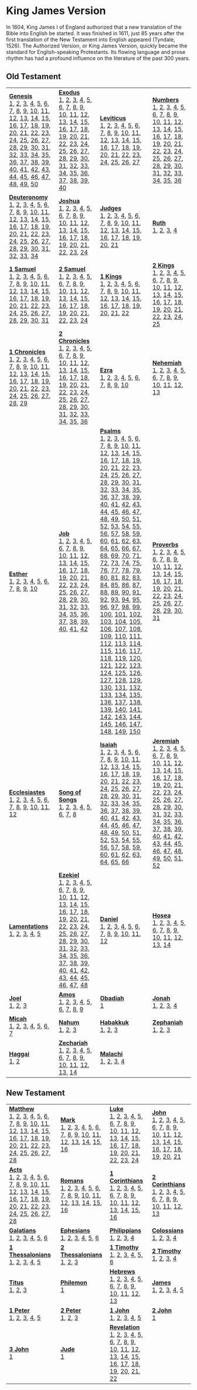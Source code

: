 # King James Version

In 1604, King James I of England authorized that a new translation of the Bible into English be started. It was finished in 1611, just 85 years after the first translation of the New Testament into English appeared (Tyndale, 1526). The Authorized Version, or King James Version, quickly became the standard for English-speaking Protestants. Its flowing language and prose rhythm has had a profound influence on the literature of the past 300 years.



## Old Testament

<table>
<tr>
<td>
<b><a href='Gen.md'>Genesis</a></b><br/>
<a href='Gen.md#genesis-1'>1</a>, <a href='Gen.md#genesis-2'>2</a>, <a href='Gen.md#genesis-3'>3</a>, <a href='Gen.md#genesis-4'>4</a>, <a href='Gen.md#genesis-5'>5</a>, <a href='Gen.md#genesis-6'>6</a>, <a href='Gen.md#genesis-7'>7</a>, <a href='Gen.md#genesis-8'>8</a>, <a href='Gen.md#genesis-9'>9</a>, <a href='Gen.md#genesis-10'>10</a>, <a href='Gen.md#genesis-11'>11</a>, <a href='Gen.md#genesis-12'>12</a>, <a href='Gen.md#genesis-13'>13</a>, <a href='Gen.md#genesis-14'>14</a>, <a href='Gen.md#genesis-15'>15</a>, <a href='Gen.md#genesis-16'>16</a>, <a href='Gen.md#genesis-17'>17</a>, <a href='Gen.md#genesis-18'>18</a>, <a href='Gen.md#genesis-19'>19</a>, <a href='Gen.md#genesis-20'>20</a>, <a href='Gen.md#genesis-21'>21</a>, <a href='Gen.md#genesis-22'>22</a>, <a href='Gen.md#genesis-23'>23</a>, <a href='Gen.md#genesis-24'>24</a>, <a href='Gen.md#genesis-25'>25</a>, <a href='Gen.md#genesis-26'>26</a>, <a href='Gen.md#genesis-27'>27</a>, <a href='Gen.md#genesis-28'>28</a>, <a href='Gen.md#genesis-29'>29</a>, <a href='Gen.md#genesis-30'>30</a>, <a href='Gen.md#genesis-31'>31</a>, <a href='Gen.md#genesis-32'>32</a>, <a href='Gen.md#genesis-33'>33</a>, <a href='Gen.md#genesis-34'>34</a>, <a href='Gen.md#genesis-35'>35</a>, <a href='Gen.md#genesis-36'>36</a>, <a href='Gen.md#genesis-37'>37</a>, <a href='Gen.md#genesis-38'>38</a>, <a href='Gen.md#genesis-39'>39</a>, <a href='Gen.md#genesis-40'>40</a>, <a href='Gen.md#genesis-41'>41</a>, <a href='Gen.md#genesis-42'>42</a>, <a href='Gen.md#genesis-43'>43</a>, <a href='Gen.md#genesis-44'>44</a>, <a href='Gen.md#genesis-45'>45</a>, <a href='Gen.md#genesis-46'>46</a>, <a href='Gen.md#genesis-47'>47</a>, <a href='Gen.md#genesis-48'>48</a>, <a href='Gen.md#genesis-49'>49</a>, <a href='Gen.md#genesis-50'>50</a>
</td>
<td>
<b><a href='Exod.md'>Exodus</a></b><br/>
<a href='Exod.md#exodus-1'>1</a>, <a href='Exod.md#exodus-2'>2</a>, <a href='Exod.md#exodus-3'>3</a>, <a href='Exod.md#exodus-4'>4</a>, <a href='Exod.md#exodus-5'>5</a>, <a href='Exod.md#exodus-6'>6</a>, <a href='Exod.md#exodus-7'>7</a>, <a href='Exod.md#exodus-8'>8</a>, <a href='Exod.md#exodus-9'>9</a>, <a href='Exod.md#exodus-10'>10</a>, <a href='Exod.md#exodus-11'>11</a>, <a href='Exod.md#exodus-12'>12</a>, <a href='Exod.md#exodus-13'>13</a>, <a href='Exod.md#exodus-14'>14</a>, <a href='Exod.md#exodus-15'>15</a>, <a href='Exod.md#exodus-16'>16</a>, <a href='Exod.md#exodus-17'>17</a>, <a href='Exod.md#exodus-18'>18</a>, <a href='Exod.md#exodus-19'>19</a>, <a href='Exod.md#exodus-20'>20</a>, <a href='Exod.md#exodus-21'>21</a>, <a href='Exod.md#exodus-22'>22</a>, <a href='Exod.md#exodus-23'>23</a>, <a href='Exod.md#exodus-24'>24</a>, <a href='Exod.md#exodus-25'>25</a>, <a href='Exod.md#exodus-26'>26</a>, <a href='Exod.md#exodus-27'>27</a>, <a href='Exod.md#exodus-28'>28</a>, <a href='Exod.md#exodus-29'>29</a>, <a href='Exod.md#exodus-30'>30</a>, <a href='Exod.md#exodus-31'>31</a>, <a href='Exod.md#exodus-32'>32</a>, <a href='Exod.md#exodus-33'>33</a>, <a href='Exod.md#exodus-34'>34</a>, <a href='Exod.md#exodus-35'>35</a>, <a href='Exod.md#exodus-36'>36</a>, <a href='Exod.md#exodus-37'>37</a>, <a href='Exod.md#exodus-38'>38</a>, <a href='Exod.md#exodus-39'>39</a>, <a href='Exod.md#exodus-40'>40</a>
</td>
<td>
<b><a href='Lev.md'>Leviticus</a></b><br/>
<a href='Lev.md#leviticus-1'>1</a>, <a href='Lev.md#leviticus-2'>2</a>, <a href='Lev.md#leviticus-3'>3</a>, <a href='Lev.md#leviticus-4'>4</a>, <a href='Lev.md#leviticus-5'>5</a>, <a href='Lev.md#leviticus-6'>6</a>, <a href='Lev.md#leviticus-7'>7</a>, <a href='Lev.md#leviticus-8'>8</a>, <a href='Lev.md#leviticus-9'>9</a>, <a href='Lev.md#leviticus-10'>10</a>, <a href='Lev.md#leviticus-11'>11</a>, <a href='Lev.md#leviticus-12'>12</a>, <a href='Lev.md#leviticus-13'>13</a>, <a href='Lev.md#leviticus-14'>14</a>, <a href='Lev.md#leviticus-15'>15</a>, <a href='Lev.md#leviticus-16'>16</a>, <a href='Lev.md#leviticus-17'>17</a>, <a href='Lev.md#leviticus-18'>18</a>, <a href='Lev.md#leviticus-19'>19</a>, <a href='Lev.md#leviticus-20'>20</a>, <a href='Lev.md#leviticus-21'>21</a>, <a href='Lev.md#leviticus-22'>22</a>, <a href='Lev.md#leviticus-23'>23</a>, <a href='Lev.md#leviticus-24'>24</a>, <a href='Lev.md#leviticus-25'>25</a>, <a href='Lev.md#leviticus-26'>26</a>, <a href='Lev.md#leviticus-27'>27</a>
</td>
<td>
<b><a href='Num.md'>Numbers</a></b><br/>
<a href='Num.md#numbers-1'>1</a>, <a href='Num.md#numbers-2'>2</a>, <a href='Num.md#numbers-3'>3</a>, <a href='Num.md#numbers-4'>4</a>, <a href='Num.md#numbers-5'>5</a>, <a href='Num.md#numbers-6'>6</a>, <a href='Num.md#numbers-7'>7</a>, <a href='Num.md#numbers-8'>8</a>, <a href='Num.md#numbers-9'>9</a>, <a href='Num.md#numbers-10'>10</a>, <a href='Num.md#numbers-11'>11</a>, <a href='Num.md#numbers-12'>12</a>, <a href='Num.md#numbers-13'>13</a>, <a href='Num.md#numbers-14'>14</a>, <a href='Num.md#numbers-15'>15</a>, <a href='Num.md#numbers-16'>16</a>, <a href='Num.md#numbers-17'>17</a>, <a href='Num.md#numbers-18'>18</a>, <a href='Num.md#numbers-19'>19</a>, <a href='Num.md#numbers-20'>20</a>, <a href='Num.md#numbers-21'>21</a>, <a href='Num.md#numbers-22'>22</a>, <a href='Num.md#numbers-23'>23</a>, <a href='Num.md#numbers-24'>24</a>, <a href='Num.md#numbers-25'>25</a>, <a href='Num.md#numbers-26'>26</a>, <a href='Num.md#numbers-27'>27</a>, <a href='Num.md#numbers-28'>28</a>, <a href='Num.md#numbers-29'>29</a>, <a href='Num.md#numbers-30'>30</a>, <a href='Num.md#numbers-31'>31</a>, <a href='Num.md#numbers-32'>32</a>, <a href='Num.md#numbers-33'>33</a>, <a href='Num.md#numbers-34'>34</a>, <a href='Num.md#numbers-35'>35</a>, <a href='Num.md#numbers-36'>36</a>
</td></tr>
<tr>
<td>
<b><a href='Deut.md'>Deuteronomy</a></b><br/>
<a href='Deut.md#deuteronomy-1'>1</a>, <a href='Deut.md#deuteronomy-2'>2</a>, <a href='Deut.md#deuteronomy-3'>3</a>, <a href='Deut.md#deuteronomy-4'>4</a>, <a href='Deut.md#deuteronomy-5'>5</a>, <a href='Deut.md#deuteronomy-6'>6</a>, <a href='Deut.md#deuteronomy-7'>7</a>, <a href='Deut.md#deuteronomy-8'>8</a>, <a href='Deut.md#deuteronomy-9'>9</a>, <a href='Deut.md#deuteronomy-10'>10</a>, <a href='Deut.md#deuteronomy-11'>11</a>, <a href='Deut.md#deuteronomy-12'>12</a>, <a href='Deut.md#deuteronomy-13'>13</a>, <a href='Deut.md#deuteronomy-14'>14</a>, <a href='Deut.md#deuteronomy-15'>15</a>, <a href='Deut.md#deuteronomy-16'>16</a>, <a href='Deut.md#deuteronomy-17'>17</a>, <a href='Deut.md#deuteronomy-18'>18</a>, <a href='Deut.md#deuteronomy-19'>19</a>, <a href='Deut.md#deuteronomy-20'>20</a>, <a href='Deut.md#deuteronomy-21'>21</a>, <a href='Deut.md#deuteronomy-22'>22</a>, <a href='Deut.md#deuteronomy-23'>23</a>, <a href='Deut.md#deuteronomy-24'>24</a>, <a href='Deut.md#deuteronomy-25'>25</a>, <a href='Deut.md#deuteronomy-26'>26</a>, <a href='Deut.md#deuteronomy-27'>27</a>, <a href='Deut.md#deuteronomy-28'>28</a>, <a href='Deut.md#deuteronomy-29'>29</a>, <a href='Deut.md#deuteronomy-30'>30</a>, <a href='Deut.md#deuteronomy-31'>31</a>, <a href='Deut.md#deuteronomy-32'>32</a>, <a href='Deut.md#deuteronomy-33'>33</a>, <a href='Deut.md#deuteronomy-34'>34</a>
</td>
<td>
<b><a href='Josh.md'>Joshua</a></b><br/>
<a href='Josh.md#joshua-1'>1</a>, <a href='Josh.md#joshua-2'>2</a>, <a href='Josh.md#joshua-3'>3</a>, <a href='Josh.md#joshua-4'>4</a>, <a href='Josh.md#joshua-5'>5</a>, <a href='Josh.md#joshua-6'>6</a>, <a href='Josh.md#joshua-7'>7</a>, <a href='Josh.md#joshua-8'>8</a>, <a href='Josh.md#joshua-9'>9</a>, <a href='Josh.md#joshua-10'>10</a>, <a href='Josh.md#joshua-11'>11</a>, <a href='Josh.md#joshua-12'>12</a>, <a href='Josh.md#joshua-13'>13</a>, <a href='Josh.md#joshua-14'>14</a>, <a href='Josh.md#joshua-15'>15</a>, <a href='Josh.md#joshua-16'>16</a>, <a href='Josh.md#joshua-17'>17</a>, <a href='Josh.md#joshua-18'>18</a>, <a href='Josh.md#joshua-19'>19</a>, <a href='Josh.md#joshua-20'>20</a>, <a href='Josh.md#joshua-21'>21</a>, <a href='Josh.md#joshua-22'>22</a>, <a href='Josh.md#joshua-23'>23</a>, <a href='Josh.md#joshua-24'>24</a>
</td>
<td>
<b><a href='Judg.md'>Judges</a></b><br/>
<a href='Judg.md#judges-1'>1</a>, <a href='Judg.md#judges-2'>2</a>, <a href='Judg.md#judges-3'>3</a>, <a href='Judg.md#judges-4'>4</a>, <a href='Judg.md#judges-5'>5</a>, <a href='Judg.md#judges-6'>6</a>, <a href='Judg.md#judges-7'>7</a>, <a href='Judg.md#judges-8'>8</a>, <a href='Judg.md#judges-9'>9</a>, <a href='Judg.md#judges-10'>10</a>, <a href='Judg.md#judges-11'>11</a>, <a href='Judg.md#judges-12'>12</a>, <a href='Judg.md#judges-13'>13</a>, <a href='Judg.md#judges-14'>14</a>, <a href='Judg.md#judges-15'>15</a>, <a href='Judg.md#judges-16'>16</a>, <a href='Judg.md#judges-17'>17</a>, <a href='Judg.md#judges-18'>18</a>, <a href='Judg.md#judges-19'>19</a>, <a href='Judg.md#judges-20'>20</a>, <a href='Judg.md#judges-21'>21</a>
</td>
<td>
<b><a href='Ruth.md'>Ruth</a></b><br/>
<a href='Ruth.md#ruth-1'>1</a>, <a href='Ruth.md#ruth-2'>2</a>, <a href='Ruth.md#ruth-3'>3</a>, <a href='Ruth.md#ruth-4'>4</a>
</td></tr>
<tr>
<td>
<b><a href='1Sam.md'>1 Samuel</a></b><br/>
<a href='1Sam.md#1-samuel-1'>1</a>, <a href='1Sam.md#1-samuel-2'>2</a>, <a href='1Sam.md#1-samuel-3'>3</a>, <a href='1Sam.md#1-samuel-4'>4</a>, <a href='1Sam.md#1-samuel-5'>5</a>, <a href='1Sam.md#1-samuel-6'>6</a>, <a href='1Sam.md#1-samuel-7'>7</a>, <a href='1Sam.md#1-samuel-8'>8</a>, <a href='1Sam.md#1-samuel-9'>9</a>, <a href='1Sam.md#1-samuel-10'>10</a>, <a href='1Sam.md#1-samuel-11'>11</a>, <a href='1Sam.md#1-samuel-12'>12</a>, <a href='1Sam.md#1-samuel-13'>13</a>, <a href='1Sam.md#1-samuel-14'>14</a>, <a href='1Sam.md#1-samuel-15'>15</a>, <a href='1Sam.md#1-samuel-16'>16</a>, <a href='1Sam.md#1-samuel-17'>17</a>, <a href='1Sam.md#1-samuel-18'>18</a>, <a href='1Sam.md#1-samuel-19'>19</a>, <a href='1Sam.md#1-samuel-20'>20</a>, <a href='1Sam.md#1-samuel-21'>21</a>, <a href='1Sam.md#1-samuel-22'>22</a>, <a href='1Sam.md#1-samuel-23'>23</a>, <a href='1Sam.md#1-samuel-24'>24</a>, <a href='1Sam.md#1-samuel-25'>25</a>, <a href='1Sam.md#1-samuel-26'>26</a>, <a href='1Sam.md#1-samuel-27'>27</a>, <a href='1Sam.md#1-samuel-28'>28</a>, <a href='1Sam.md#1-samuel-29'>29</a>, <a href='1Sam.md#1-samuel-30'>30</a>, <a href='1Sam.md#1-samuel-31'>31</a>
</td>
<td>
<b><a href='2Sam.md'>2 Samuel</a></b><br/>
<a href='2Sam.md#2-samuel-1'>1</a>, <a href='2Sam.md#2-samuel-2'>2</a>, <a href='2Sam.md#2-samuel-3'>3</a>, <a href='2Sam.md#2-samuel-4'>4</a>, <a href='2Sam.md#2-samuel-5'>5</a>, <a href='2Sam.md#2-samuel-6'>6</a>, <a href='2Sam.md#2-samuel-7'>7</a>, <a href='2Sam.md#2-samuel-8'>8</a>, <a href='2Sam.md#2-samuel-9'>9</a>, <a href='2Sam.md#2-samuel-10'>10</a>, <a href='2Sam.md#2-samuel-11'>11</a>, <a href='2Sam.md#2-samuel-12'>12</a>, <a href='2Sam.md#2-samuel-13'>13</a>, <a href='2Sam.md#2-samuel-14'>14</a>, <a href='2Sam.md#2-samuel-15'>15</a>, <a href='2Sam.md#2-samuel-16'>16</a>, <a href='2Sam.md#2-samuel-17'>17</a>, <a href='2Sam.md#2-samuel-18'>18</a>, <a href='2Sam.md#2-samuel-19'>19</a>, <a href='2Sam.md#2-samuel-20'>20</a>, <a href='2Sam.md#2-samuel-21'>21</a>, <a href='2Sam.md#2-samuel-22'>22</a>, <a href='2Sam.md#2-samuel-23'>23</a>, <a href='2Sam.md#2-samuel-24'>24</a>
</td>
<td>
<b><a href='1Kgs.md'>1 Kings</a></b><br/>
<a href='1Kgs.md#1-kings-1'>1</a>, <a href='1Kgs.md#1-kings-2'>2</a>, <a href='1Kgs.md#1-kings-3'>3</a>, <a href='1Kgs.md#1-kings-4'>4</a>, <a href='1Kgs.md#1-kings-5'>5</a>, <a href='1Kgs.md#1-kings-6'>6</a>, <a href='1Kgs.md#1-kings-7'>7</a>, <a href='1Kgs.md#1-kings-8'>8</a>, <a href='1Kgs.md#1-kings-9'>9</a>, <a href='1Kgs.md#1-kings-10'>10</a>, <a href='1Kgs.md#1-kings-11'>11</a>, <a href='1Kgs.md#1-kings-12'>12</a>, <a href='1Kgs.md#1-kings-13'>13</a>, <a href='1Kgs.md#1-kings-14'>14</a>, <a href='1Kgs.md#1-kings-15'>15</a>, <a href='1Kgs.md#1-kings-16'>16</a>, <a href='1Kgs.md#1-kings-17'>17</a>, <a href='1Kgs.md#1-kings-18'>18</a>, <a href='1Kgs.md#1-kings-19'>19</a>, <a href='1Kgs.md#1-kings-20'>20</a>, <a href='1Kgs.md#1-kings-21'>21</a>, <a href='1Kgs.md#1-kings-22'>22</a>
</td>
<td>
<b><a href='2Kgs.md'>2 Kings</a></b><br/>
<a href='2Kgs.md#2-kings-1'>1</a>, <a href='2Kgs.md#2-kings-2'>2</a>, <a href='2Kgs.md#2-kings-3'>3</a>, <a href='2Kgs.md#2-kings-4'>4</a>, <a href='2Kgs.md#2-kings-5'>5</a>, <a href='2Kgs.md#2-kings-6'>6</a>, <a href='2Kgs.md#2-kings-7'>7</a>, <a href='2Kgs.md#2-kings-8'>8</a>, <a href='2Kgs.md#2-kings-9'>9</a>, <a href='2Kgs.md#2-kings-10'>10</a>, <a href='2Kgs.md#2-kings-11'>11</a>, <a href='2Kgs.md#2-kings-12'>12</a>, <a href='2Kgs.md#2-kings-13'>13</a>, <a href='2Kgs.md#2-kings-14'>14</a>, <a href='2Kgs.md#2-kings-15'>15</a>, <a href='2Kgs.md#2-kings-16'>16</a>, <a href='2Kgs.md#2-kings-17'>17</a>, <a href='2Kgs.md#2-kings-18'>18</a>, <a href='2Kgs.md#2-kings-19'>19</a>, <a href='2Kgs.md#2-kings-20'>20</a>, <a href='2Kgs.md#2-kings-21'>21</a>, <a href='2Kgs.md#2-kings-22'>22</a>, <a href='2Kgs.md#2-kings-23'>23</a>, <a href='2Kgs.md#2-kings-24'>24</a>, <a href='2Kgs.md#2-kings-25'>25</a>
</td></tr>
<tr>
<td>
<b><a href='1Chr.md'>1 Chronicles</a></b><br/>
<a href='1Chr.md#1-chronicles-1'>1</a>, <a href='1Chr.md#1-chronicles-2'>2</a>, <a href='1Chr.md#1-chronicles-3'>3</a>, <a href='1Chr.md#1-chronicles-4'>4</a>, <a href='1Chr.md#1-chronicles-5'>5</a>, <a href='1Chr.md#1-chronicles-6'>6</a>, <a href='1Chr.md#1-chronicles-7'>7</a>, <a href='1Chr.md#1-chronicles-8'>8</a>, <a href='1Chr.md#1-chronicles-9'>9</a>, <a href='1Chr.md#1-chronicles-10'>10</a>, <a href='1Chr.md#1-chronicles-11'>11</a>, <a href='1Chr.md#1-chronicles-12'>12</a>, <a href='1Chr.md#1-chronicles-13'>13</a>, <a href='1Chr.md#1-chronicles-14'>14</a>, <a href='1Chr.md#1-chronicles-15'>15</a>, <a href='1Chr.md#1-chronicles-16'>16</a>, <a href='1Chr.md#1-chronicles-17'>17</a>, <a href='1Chr.md#1-chronicles-18'>18</a>, <a href='1Chr.md#1-chronicles-19'>19</a>, <a href='1Chr.md#1-chronicles-20'>20</a>, <a href='1Chr.md#1-chronicles-21'>21</a>, <a href='1Chr.md#1-chronicles-22'>22</a>, <a href='1Chr.md#1-chronicles-23'>23</a>, <a href='1Chr.md#1-chronicles-24'>24</a>, <a href='1Chr.md#1-chronicles-25'>25</a>, <a href='1Chr.md#1-chronicles-26'>26</a>, <a href='1Chr.md#1-chronicles-27'>27</a>, <a href='1Chr.md#1-chronicles-28'>28</a>, <a href='1Chr.md#1-chronicles-29'>29</a>
</td>
<td>
<b><a href='2Chr.md'>2 Chronicles</a></b><br/>
<a href='2Chr.md#2-chronicles-1'>1</a>, <a href='2Chr.md#2-chronicles-2'>2</a>, <a href='2Chr.md#2-chronicles-3'>3</a>, <a href='2Chr.md#2-chronicles-4'>4</a>, <a href='2Chr.md#2-chronicles-5'>5</a>, <a href='2Chr.md#2-chronicles-6'>6</a>, <a href='2Chr.md#2-chronicles-7'>7</a>, <a href='2Chr.md#2-chronicles-8'>8</a>, <a href='2Chr.md#2-chronicles-9'>9</a>, <a href='2Chr.md#2-chronicles-10'>10</a>, <a href='2Chr.md#2-chronicles-11'>11</a>, <a href='2Chr.md#2-chronicles-12'>12</a>, <a href='2Chr.md#2-chronicles-13'>13</a>, <a href='2Chr.md#2-chronicles-14'>14</a>, <a href='2Chr.md#2-chronicles-15'>15</a>, <a href='2Chr.md#2-chronicles-16'>16</a>, <a href='2Chr.md#2-chronicles-17'>17</a>, <a href='2Chr.md#2-chronicles-18'>18</a>, <a href='2Chr.md#2-chronicles-19'>19</a>, <a href='2Chr.md#2-chronicles-20'>20</a>, <a href='2Chr.md#2-chronicles-21'>21</a>, <a href='2Chr.md#2-chronicles-22'>22</a>, <a href='2Chr.md#2-chronicles-23'>23</a>, <a href='2Chr.md#2-chronicles-24'>24</a>, <a href='2Chr.md#2-chronicles-25'>25</a>, <a href='2Chr.md#2-chronicles-26'>26</a>, <a href='2Chr.md#2-chronicles-27'>27</a>, <a href='2Chr.md#2-chronicles-28'>28</a>, <a href='2Chr.md#2-chronicles-29'>29</a>, <a href='2Chr.md#2-chronicles-30'>30</a>, <a href='2Chr.md#2-chronicles-31'>31</a>, <a href='2Chr.md#2-chronicles-32'>32</a>, <a href='2Chr.md#2-chronicles-33'>33</a>, <a href='2Chr.md#2-chronicles-34'>34</a>, <a href='2Chr.md#2-chronicles-35'>35</a>, <a href='2Chr.md#2-chronicles-36'>36</a>
</td>
<td>
<b><a href='Ezra.md'>Ezra</a></b><br/>
<a href='Ezra.md#ezra-1'>1</a>, <a href='Ezra.md#ezra-2'>2</a>, <a href='Ezra.md#ezra-3'>3</a>, <a href='Ezra.md#ezra-4'>4</a>, <a href='Ezra.md#ezra-5'>5</a>, <a href='Ezra.md#ezra-6'>6</a>, <a href='Ezra.md#ezra-7'>7</a>, <a href='Ezra.md#ezra-8'>8</a>, <a href='Ezra.md#ezra-9'>9</a>, <a href='Ezra.md#ezra-10'>10</a>
</td>
<td>
<b><a href='Neh.md'>Nehemiah</a></b><br/>
<a href='Neh.md#nehemiah-1'>1</a>, <a href='Neh.md#nehemiah-2'>2</a>, <a href='Neh.md#nehemiah-3'>3</a>, <a href='Neh.md#nehemiah-4'>4</a>, <a href='Neh.md#nehemiah-5'>5</a>, <a href='Neh.md#nehemiah-6'>6</a>, <a href='Neh.md#nehemiah-7'>7</a>, <a href='Neh.md#nehemiah-8'>8</a>, <a href='Neh.md#nehemiah-9'>9</a>, <a href='Neh.md#nehemiah-10'>10</a>, <a href='Neh.md#nehemiah-11'>11</a>, <a href='Neh.md#nehemiah-12'>12</a>, <a href='Neh.md#nehemiah-13'>13</a>
</td></tr>
<tr>
</tr>
<tr>
</tr>
<tr>
<td>
<b><a href='Esth.md'>Esther</a></b><br/>
<a href='Esth.md#esther-1'>1</a>, <a href='Esth.md#esther-2'>2</a>, <a href='Esth.md#esther-3'>3</a>, <a href='Esth.md#esther-4'>4</a>, <a href='Esth.md#esther-5'>5</a>, <a href='Esth.md#esther-6'>6</a>, <a href='Esth.md#esther-7'>7</a>, <a href='Esth.md#esther-8'>8</a>, <a href='Esth.md#esther-9'>9</a>, <a href='Esth.md#esther-10'>10</a>
</td>
<td>
<b><a href='Job.md'>Job</a></b><br/>
<a href='Job.md#job-1'>1</a>, <a href='Job.md#job-2'>2</a>, <a href='Job.md#job-3'>3</a>, <a href='Job.md#job-4'>4</a>, <a href='Job.md#job-5'>5</a>, <a href='Job.md#job-6'>6</a>, <a href='Job.md#job-7'>7</a>, <a href='Job.md#job-8'>8</a>, <a href='Job.md#job-9'>9</a>, <a href='Job.md#job-10'>10</a>, <a href='Job.md#job-11'>11</a>, <a href='Job.md#job-12'>12</a>, <a href='Job.md#job-13'>13</a>, <a href='Job.md#job-14'>14</a>, <a href='Job.md#job-15'>15</a>, <a href='Job.md#job-16'>16</a>, <a href='Job.md#job-17'>17</a>, <a href='Job.md#job-18'>18</a>, <a href='Job.md#job-19'>19</a>, <a href='Job.md#job-20'>20</a>, <a href='Job.md#job-21'>21</a>, <a href='Job.md#job-22'>22</a>, <a href='Job.md#job-23'>23</a>, <a href='Job.md#job-24'>24</a>, <a href='Job.md#job-25'>25</a>, <a href='Job.md#job-26'>26</a>, <a href='Job.md#job-27'>27</a>, <a href='Job.md#job-28'>28</a>, <a href='Job.md#job-29'>29</a>, <a href='Job.md#job-30'>30</a>, <a href='Job.md#job-31'>31</a>, <a href='Job.md#job-32'>32</a>, <a href='Job.md#job-33'>33</a>, <a href='Job.md#job-34'>34</a>, <a href='Job.md#job-35'>35</a>, <a href='Job.md#job-36'>36</a>, <a href='Job.md#job-37'>37</a>, <a href='Job.md#job-38'>38</a>, <a href='Job.md#job-39'>39</a>, <a href='Job.md#job-40'>40</a>, <a href='Job.md#job-41'>41</a>, <a href='Job.md#job-42'>42</a>
</td>
<td>
<b><a href='Ps.md'>Psalms</a></b><br/>
<a href='Ps.md#psalms-1'>1</a>, <a href='Ps.md#psalms-2'>2</a>, <a href='Ps.md#psalms-3'>3</a>, <a href='Ps.md#psalms-4'>4</a>, <a href='Ps.md#psalms-5'>5</a>, <a href='Ps.md#psalms-6'>6</a>, <a href='Ps.md#psalms-7'>7</a>, <a href='Ps.md#psalms-8'>8</a>, <a href='Ps.md#psalms-9'>9</a>, <a href='Ps.md#psalms-10'>10</a>, <a href='Ps.md#psalms-11'>11</a>, <a href='Ps.md#psalms-12'>12</a>, <a href='Ps.md#psalms-13'>13</a>, <a href='Ps.md#psalms-14'>14</a>, <a href='Ps.md#psalms-15'>15</a>, <a href='Ps.md#psalms-16'>16</a>, <a href='Ps.md#psalms-17'>17</a>, <a href='Ps.md#psalms-18'>18</a>, <a href='Ps.md#psalms-19'>19</a>, <a href='Ps.md#psalms-20'>20</a>, <a href='Ps.md#psalms-21'>21</a>, <a href='Ps.md#psalms-22'>22</a>, <a href='Ps.md#psalms-23'>23</a>, <a href='Ps.md#psalms-24'>24</a>, <a href='Ps.md#psalms-25'>25</a>, <a href='Ps.md#psalms-26'>26</a>, <a href='Ps.md#psalms-27'>27</a>, <a href='Ps.md#psalms-28'>28</a>, <a href='Ps.md#psalms-29'>29</a>, <a href='Ps.md#psalms-30'>30</a>, <a href='Ps.md#psalms-31'>31</a>, <a href='Ps.md#psalms-32'>32</a>, <a href='Ps.md#psalms-33'>33</a>, <a href='Ps.md#psalms-34'>34</a>, <a href='Ps.md#psalms-35'>35</a>, <a href='Ps.md#psalms-36'>36</a>, <a href='Ps.md#psalms-37'>37</a>, <a href='Ps.md#psalms-38'>38</a>, <a href='Ps.md#psalms-39'>39</a>, <a href='Ps.md#psalms-40'>40</a>, <a href='Ps.md#psalms-41'>41</a>, <a href='Ps.md#psalms-42'>42</a>, <a href='Ps.md#psalms-43'>43</a>, <a href='Ps.md#psalms-44'>44</a>, <a href='Ps.md#psalms-45'>45</a>, <a href='Ps.md#psalms-46'>46</a>, <a href='Ps.md#psalms-47'>47</a>, <a href='Ps.md#psalms-48'>48</a>, <a href='Ps.md#psalms-49'>49</a>, <a href='Ps.md#psalms-50'>50</a>, <a href='Ps.md#psalms-51'>51</a>, <a href='Ps.md#psalms-52'>52</a>, <a href='Ps.md#psalms-53'>53</a>, <a href='Ps.md#psalms-54'>54</a>, <a href='Ps.md#psalms-55'>55</a>, <a href='Ps.md#psalms-56'>56</a>, <a href='Ps.md#psalms-57'>57</a>, <a href='Ps.md#psalms-58'>58</a>, <a href='Ps.md#psalms-59'>59</a>, <a href='Ps.md#psalms-60'>60</a>, <a href='Ps.md#psalms-61'>61</a>, <a href='Ps.md#psalms-62'>62</a>, <a href='Ps.md#psalms-63'>63</a>, <a href='Ps.md#psalms-64'>64</a>, <a href='Ps.md#psalms-65'>65</a>, <a href='Ps.md#psalms-66'>66</a>, <a href='Ps.md#psalms-67'>67</a>, <a href='Ps.md#psalms-68'>68</a>, <a href='Ps.md#psalms-69'>69</a>, <a href='Ps.md#psalms-70'>70</a>, <a href='Ps.md#psalms-71'>71</a>, <a href='Ps.md#psalms-72'>72</a>, <a href='Ps.md#psalms-73'>73</a>, <a href='Ps.md#psalms-74'>74</a>, <a href='Ps.md#psalms-75'>75</a>, <a href='Ps.md#psalms-76'>76</a>, <a href='Ps.md#psalms-77'>77</a>, <a href='Ps.md#psalms-78'>78</a>, <a href='Ps.md#psalms-79'>79</a>, <a href='Ps.md#psalms-80'>80</a>, <a href='Ps.md#psalms-81'>81</a>, <a href='Ps.md#psalms-82'>82</a>, <a href='Ps.md#psalms-83'>83</a>, <a href='Ps.md#psalms-84'>84</a>, <a href='Ps.md#psalms-85'>85</a>, <a href='Ps.md#psalms-86'>86</a>, <a href='Ps.md#psalms-87'>87</a>, <a href='Ps.md#psalms-88'>88</a>, <a href='Ps.md#psalms-89'>89</a>, <a href='Ps.md#psalms-90'>90</a>, <a href='Ps.md#psalms-91'>91</a>, <a href='Ps.md#psalms-92'>92</a>, <a href='Ps.md#psalms-93'>93</a>, <a href='Ps.md#psalms-94'>94</a>, <a href='Ps.md#psalms-95'>95</a>, <a href='Ps.md#psalms-96'>96</a>, <a href='Ps.md#psalms-97'>97</a>, <a href='Ps.md#psalms-98'>98</a>, <a href='Ps.md#psalms-99'>99</a>, <a href='Ps.md#psalms-100'>100</a>, <a href='Ps.md#psalms-101'>101</a>, <a href='Ps.md#psalms-102'>102</a>, <a href='Ps.md#psalms-103'>103</a>, <a href='Ps.md#psalms-104'>104</a>, <a href='Ps.md#psalms-105'>105</a>, <a href='Ps.md#psalms-106'>106</a>, <a href='Ps.md#psalms-107'>107</a>, <a href='Ps.md#psalms-108'>108</a>, <a href='Ps.md#psalms-109'>109</a>, <a href='Ps.md#psalms-110'>110</a>, <a href='Ps.md#psalms-111'>111</a>, <a href='Ps.md#psalms-112'>112</a>, <a href='Ps.md#psalms-113'>113</a>, <a href='Ps.md#psalms-114'>114</a>, <a href='Ps.md#psalms-115'>115</a>, <a href='Ps.md#psalms-116'>116</a>, <a href='Ps.md#psalms-117'>117</a>, <a href='Ps.md#psalms-118'>118</a>, <a href='Ps.md#psalms-119'>119</a>, <a href='Ps.md#psalms-120'>120</a>, <a href='Ps.md#psalms-121'>121</a>, <a href='Ps.md#psalms-122'>122</a>, <a href='Ps.md#psalms-123'>123</a>, <a href='Ps.md#psalms-124'>124</a>, <a href='Ps.md#psalms-125'>125</a>, <a href='Ps.md#psalms-126'>126</a>, <a href='Ps.md#psalms-127'>127</a>, <a href='Ps.md#psalms-128'>128</a>, <a href='Ps.md#psalms-129'>129</a>, <a href='Ps.md#psalms-130'>130</a>, <a href='Ps.md#psalms-131'>131</a>, <a href='Ps.md#psalms-132'>132</a>, <a href='Ps.md#psalms-133'>133</a>, <a href='Ps.md#psalms-134'>134</a>, <a href='Ps.md#psalms-135'>135</a>, <a href='Ps.md#psalms-136'>136</a>, <a href='Ps.md#psalms-137'>137</a>, <a href='Ps.md#psalms-138'>138</a>, <a href='Ps.md#psalms-139'>139</a>, <a href='Ps.md#psalms-140'>140</a>, <a href='Ps.md#psalms-141'>141</a>, <a href='Ps.md#psalms-142'>142</a>, <a href='Ps.md#psalms-143'>143</a>, <a href='Ps.md#psalms-144'>144</a>, <a href='Ps.md#psalms-145'>145</a>, <a href='Ps.md#psalms-146'>146</a>, <a href='Ps.md#psalms-147'>147</a>, <a href='Ps.md#psalms-148'>148</a>, <a href='Ps.md#psalms-149'>149</a>, <a href='Ps.md#psalms-150'>150</a>
</td>
<td>
<b><a href='Prov.md'>Proverbs</a></b><br/>
<a href='Prov.md#proverbs-1'>1</a>, <a href='Prov.md#proverbs-2'>2</a>, <a href='Prov.md#proverbs-3'>3</a>, <a href='Prov.md#proverbs-4'>4</a>, <a href='Prov.md#proverbs-5'>5</a>, <a href='Prov.md#proverbs-6'>6</a>, <a href='Prov.md#proverbs-7'>7</a>, <a href='Prov.md#proverbs-8'>8</a>, <a href='Prov.md#proverbs-9'>9</a>, <a href='Prov.md#proverbs-10'>10</a>, <a href='Prov.md#proverbs-11'>11</a>, <a href='Prov.md#proverbs-12'>12</a>, <a href='Prov.md#proverbs-13'>13</a>, <a href='Prov.md#proverbs-14'>14</a>, <a href='Prov.md#proverbs-15'>15</a>, <a href='Prov.md#proverbs-16'>16</a>, <a href='Prov.md#proverbs-17'>17</a>, <a href='Prov.md#proverbs-18'>18</a>, <a href='Prov.md#proverbs-19'>19</a>, <a href='Prov.md#proverbs-20'>20</a>, <a href='Prov.md#proverbs-21'>21</a>, <a href='Prov.md#proverbs-22'>22</a>, <a href='Prov.md#proverbs-23'>23</a>, <a href='Prov.md#proverbs-24'>24</a>, <a href='Prov.md#proverbs-25'>25</a>, <a href='Prov.md#proverbs-26'>26</a>, <a href='Prov.md#proverbs-27'>27</a>, <a href='Prov.md#proverbs-28'>28</a>, <a href='Prov.md#proverbs-29'>29</a>, <a href='Prov.md#proverbs-30'>30</a>, <a href='Prov.md#proverbs-31'>31</a>
</td></tr>
<tr>
<td>
<b><a href='Eccl.md'>Ecclesiastes</a></b><br/>
<a href='Eccl.md#ecclesiastes-1'>1</a>, <a href='Eccl.md#ecclesiastes-2'>2</a>, <a href='Eccl.md#ecclesiastes-3'>3</a>, <a href='Eccl.md#ecclesiastes-4'>4</a>, <a href='Eccl.md#ecclesiastes-5'>5</a>, <a href='Eccl.md#ecclesiastes-6'>6</a>, <a href='Eccl.md#ecclesiastes-7'>7</a>, <a href='Eccl.md#ecclesiastes-8'>8</a>, <a href='Eccl.md#ecclesiastes-9'>9</a>, <a href='Eccl.md#ecclesiastes-10'>10</a>, <a href='Eccl.md#ecclesiastes-11'>11</a>, <a href='Eccl.md#ecclesiastes-12'>12</a>
</td>
<td>
<b><a href='Song.md'>Song of Songs</a></b><br/>
<a href='Song.md#song-of-songs-1'>1</a>, <a href='Song.md#song-of-songs-2'>2</a>, <a href='Song.md#song-of-songs-3'>3</a>, <a href='Song.md#song-of-songs-4'>4</a>, <a href='Song.md#song-of-songs-5'>5</a>, <a href='Song.md#song-of-songs-6'>6</a>, <a href='Song.md#song-of-songs-7'>7</a>, <a href='Song.md#song-of-songs-8'>8</a>
</td>
<td>
<b><a href='Isa.md'>Isaiah</a></b><br/>
<a href='Isa.md#isaiah-1'>1</a>, <a href='Isa.md#isaiah-2'>2</a>, <a href='Isa.md#isaiah-3'>3</a>, <a href='Isa.md#isaiah-4'>4</a>, <a href='Isa.md#isaiah-5'>5</a>, <a href='Isa.md#isaiah-6'>6</a>, <a href='Isa.md#isaiah-7'>7</a>, <a href='Isa.md#isaiah-8'>8</a>, <a href='Isa.md#isaiah-9'>9</a>, <a href='Isa.md#isaiah-10'>10</a>, <a href='Isa.md#isaiah-11'>11</a>, <a href='Isa.md#isaiah-12'>12</a>, <a href='Isa.md#isaiah-13'>13</a>, <a href='Isa.md#isaiah-14'>14</a>, <a href='Isa.md#isaiah-15'>15</a>, <a href='Isa.md#isaiah-16'>16</a>, <a href='Isa.md#isaiah-17'>17</a>, <a href='Isa.md#isaiah-18'>18</a>, <a href='Isa.md#isaiah-19'>19</a>, <a href='Isa.md#isaiah-20'>20</a>, <a href='Isa.md#isaiah-21'>21</a>, <a href='Isa.md#isaiah-22'>22</a>, <a href='Isa.md#isaiah-23'>23</a>, <a href='Isa.md#isaiah-24'>24</a>, <a href='Isa.md#isaiah-25'>25</a>, <a href='Isa.md#isaiah-26'>26</a>, <a href='Isa.md#isaiah-27'>27</a>, <a href='Isa.md#isaiah-28'>28</a>, <a href='Isa.md#isaiah-29'>29</a>, <a href='Isa.md#isaiah-30'>30</a>, <a href='Isa.md#isaiah-31'>31</a>, <a href='Isa.md#isaiah-32'>32</a>, <a href='Isa.md#isaiah-33'>33</a>, <a href='Isa.md#isaiah-34'>34</a>, <a href='Isa.md#isaiah-35'>35</a>, <a href='Isa.md#isaiah-36'>36</a>, <a href='Isa.md#isaiah-37'>37</a>, <a href='Isa.md#isaiah-38'>38</a>, <a href='Isa.md#isaiah-39'>39</a>, <a href='Isa.md#isaiah-40'>40</a>, <a href='Isa.md#isaiah-41'>41</a>, <a href='Isa.md#isaiah-42'>42</a>, <a href='Isa.md#isaiah-43'>43</a>, <a href='Isa.md#isaiah-44'>44</a>, <a href='Isa.md#isaiah-45'>45</a>, <a href='Isa.md#isaiah-46'>46</a>, <a href='Isa.md#isaiah-47'>47</a>, <a href='Isa.md#isaiah-48'>48</a>, <a href='Isa.md#isaiah-49'>49</a>, <a href='Isa.md#isaiah-50'>50</a>, <a href='Isa.md#isaiah-51'>51</a>, <a href='Isa.md#isaiah-52'>52</a>, <a href='Isa.md#isaiah-53'>53</a>, <a href='Isa.md#isaiah-54'>54</a>, <a href='Isa.md#isaiah-55'>55</a>, <a href='Isa.md#isaiah-56'>56</a>, <a href='Isa.md#isaiah-57'>57</a>, <a href='Isa.md#isaiah-58'>58</a>, <a href='Isa.md#isaiah-59'>59</a>, <a href='Isa.md#isaiah-60'>60</a>, <a href='Isa.md#isaiah-61'>61</a>, <a href='Isa.md#isaiah-62'>62</a>, <a href='Isa.md#isaiah-63'>63</a>, <a href='Isa.md#isaiah-64'>64</a>, <a href='Isa.md#isaiah-65'>65</a>, <a href='Isa.md#isaiah-66'>66</a>
</td>
<td>
<b><a href='Jer.md'>Jeremiah</a></b><br/>
<a href='Jer.md#jeremiah-1'>1</a>, <a href='Jer.md#jeremiah-2'>2</a>, <a href='Jer.md#jeremiah-3'>3</a>, <a href='Jer.md#jeremiah-4'>4</a>, <a href='Jer.md#jeremiah-5'>5</a>, <a href='Jer.md#jeremiah-6'>6</a>, <a href='Jer.md#jeremiah-7'>7</a>, <a href='Jer.md#jeremiah-8'>8</a>, <a href='Jer.md#jeremiah-9'>9</a>, <a href='Jer.md#jeremiah-10'>10</a>, <a href='Jer.md#jeremiah-11'>11</a>, <a href='Jer.md#jeremiah-12'>12</a>, <a href='Jer.md#jeremiah-13'>13</a>, <a href='Jer.md#jeremiah-14'>14</a>, <a href='Jer.md#jeremiah-15'>15</a>, <a href='Jer.md#jeremiah-16'>16</a>, <a href='Jer.md#jeremiah-17'>17</a>, <a href='Jer.md#jeremiah-18'>18</a>, <a href='Jer.md#jeremiah-19'>19</a>, <a href='Jer.md#jeremiah-20'>20</a>, <a href='Jer.md#jeremiah-21'>21</a>, <a href='Jer.md#jeremiah-22'>22</a>, <a href='Jer.md#jeremiah-23'>23</a>, <a href='Jer.md#jeremiah-24'>24</a>, <a href='Jer.md#jeremiah-25'>25</a>, <a href='Jer.md#jeremiah-26'>26</a>, <a href='Jer.md#jeremiah-27'>27</a>, <a href='Jer.md#jeremiah-28'>28</a>, <a href='Jer.md#jeremiah-29'>29</a>, <a href='Jer.md#jeremiah-30'>30</a>, <a href='Jer.md#jeremiah-31'>31</a>, <a href='Jer.md#jeremiah-32'>32</a>, <a href='Jer.md#jeremiah-33'>33</a>, <a href='Jer.md#jeremiah-34'>34</a>, <a href='Jer.md#jeremiah-35'>35</a>, <a href='Jer.md#jeremiah-36'>36</a>, <a href='Jer.md#jeremiah-37'>37</a>, <a href='Jer.md#jeremiah-38'>38</a>, <a href='Jer.md#jeremiah-39'>39</a>, <a href='Jer.md#jeremiah-40'>40</a>, <a href='Jer.md#jeremiah-41'>41</a>, <a href='Jer.md#jeremiah-42'>42</a>, <a href='Jer.md#jeremiah-43'>43</a>, <a href='Jer.md#jeremiah-44'>44</a>, <a href='Jer.md#jeremiah-45'>45</a>, <a href='Jer.md#jeremiah-46'>46</a>, <a href='Jer.md#jeremiah-47'>47</a>, <a href='Jer.md#jeremiah-48'>48</a>, <a href='Jer.md#jeremiah-49'>49</a>, <a href='Jer.md#jeremiah-50'>50</a>, <a href='Jer.md#jeremiah-51'>51</a>, <a href='Jer.md#jeremiah-52'>52</a>
</td></tr>
<tr>
<td>
<b><a href='Lam.md'>Lamentations</a></b><br/>
<a href='Lam.md#lamentations-1'>1</a>, <a href='Lam.md#lamentations-2'>2</a>, <a href='Lam.md#lamentations-3'>3</a>, <a href='Lam.md#lamentations-4'>4</a>, <a href='Lam.md#lamentations-5'>5</a>
</td>
<td>
<b><a href='Ezek.md'>Ezekiel</a></b><br/>
<a href='Ezek.md#ezekiel-1'>1</a>, <a href='Ezek.md#ezekiel-2'>2</a>, <a href='Ezek.md#ezekiel-3'>3</a>, <a href='Ezek.md#ezekiel-4'>4</a>, <a href='Ezek.md#ezekiel-5'>5</a>, <a href='Ezek.md#ezekiel-6'>6</a>, <a href='Ezek.md#ezekiel-7'>7</a>, <a href='Ezek.md#ezekiel-8'>8</a>, <a href='Ezek.md#ezekiel-9'>9</a>, <a href='Ezek.md#ezekiel-10'>10</a>, <a href='Ezek.md#ezekiel-11'>11</a>, <a href='Ezek.md#ezekiel-12'>12</a>, <a href='Ezek.md#ezekiel-13'>13</a>, <a href='Ezek.md#ezekiel-14'>14</a>, <a href='Ezek.md#ezekiel-15'>15</a>, <a href='Ezek.md#ezekiel-16'>16</a>, <a href='Ezek.md#ezekiel-17'>17</a>, <a href='Ezek.md#ezekiel-18'>18</a>, <a href='Ezek.md#ezekiel-19'>19</a>, <a href='Ezek.md#ezekiel-20'>20</a>, <a href='Ezek.md#ezekiel-21'>21</a>, <a href='Ezek.md#ezekiel-22'>22</a>, <a href='Ezek.md#ezekiel-23'>23</a>, <a href='Ezek.md#ezekiel-24'>24</a>, <a href='Ezek.md#ezekiel-25'>25</a>, <a href='Ezek.md#ezekiel-26'>26</a>, <a href='Ezek.md#ezekiel-27'>27</a>, <a href='Ezek.md#ezekiel-28'>28</a>, <a href='Ezek.md#ezekiel-29'>29</a>, <a href='Ezek.md#ezekiel-30'>30</a>, <a href='Ezek.md#ezekiel-31'>31</a>, <a href='Ezek.md#ezekiel-32'>32</a>, <a href='Ezek.md#ezekiel-33'>33</a>, <a href='Ezek.md#ezekiel-34'>34</a>, <a href='Ezek.md#ezekiel-35'>35</a>, <a href='Ezek.md#ezekiel-36'>36</a>, <a href='Ezek.md#ezekiel-37'>37</a>, <a href='Ezek.md#ezekiel-38'>38</a>, <a href='Ezek.md#ezekiel-39'>39</a>, <a href='Ezek.md#ezekiel-40'>40</a>, <a href='Ezek.md#ezekiel-41'>41</a>, <a href='Ezek.md#ezekiel-42'>42</a>, <a href='Ezek.md#ezekiel-43'>43</a>, <a href='Ezek.md#ezekiel-44'>44</a>, <a href='Ezek.md#ezekiel-45'>45</a>, <a href='Ezek.md#ezekiel-46'>46</a>, <a href='Ezek.md#ezekiel-47'>47</a>, <a href='Ezek.md#ezekiel-48'>48</a>
</td>
<td>
<b><a href='Dan.md'>Daniel</a></b><br/>
<a href='Dan.md#daniel-1'>1</a>, <a href='Dan.md#daniel-2'>2</a>, <a href='Dan.md#daniel-3'>3</a>, <a href='Dan.md#daniel-4'>4</a>, <a href='Dan.md#daniel-5'>5</a>, <a href='Dan.md#daniel-6'>6</a>, <a href='Dan.md#daniel-7'>7</a>, <a href='Dan.md#daniel-8'>8</a>, <a href='Dan.md#daniel-9'>9</a>, <a href='Dan.md#daniel-10'>10</a>, <a href='Dan.md#daniel-11'>11</a>, <a href='Dan.md#daniel-12'>12</a>
</td>
<td>
<b><a href='Hos.md'>Hosea</a></b><br/>
<a href='Hos.md#hosea-1'>1</a>, <a href='Hos.md#hosea-2'>2</a>, <a href='Hos.md#hosea-3'>3</a>, <a href='Hos.md#hosea-4'>4</a>, <a href='Hos.md#hosea-5'>5</a>, <a href='Hos.md#hosea-6'>6</a>, <a href='Hos.md#hosea-7'>7</a>, <a href='Hos.md#hosea-8'>8</a>, <a href='Hos.md#hosea-9'>9</a>, <a href='Hos.md#hosea-10'>10</a>, <a href='Hos.md#hosea-11'>11</a>, <a href='Hos.md#hosea-12'>12</a>, <a href='Hos.md#hosea-13'>13</a>, <a href='Hos.md#hosea-14'>14</a>
</td></tr>
<tr>
<td>
<b><a href='Joel.md'>Joel</a></b><br/>
<a href='Joel.md#joel-1'>1</a>, <a href='Joel.md#joel-2'>2</a>, <a href='Joel.md#joel-3'>3</a>
</td>
<td>
<b><a href='Amos.md'>Amos</a></b><br/>
<a href='Amos.md#amos-1'>1</a>, <a href='Amos.md#amos-2'>2</a>, <a href='Amos.md#amos-3'>3</a>, <a href='Amos.md#amos-4'>4</a>, <a href='Amos.md#amos-5'>5</a>, <a href='Amos.md#amos-6'>6</a>, <a href='Amos.md#amos-7'>7</a>, <a href='Amos.md#amos-8'>8</a>, <a href='Amos.md#amos-9'>9</a>
</td>
<td>
<b><a href='Obad.md'>Obadiah</a></b><br/>
<a href='Obad.md#obadiah-1'>1</a>
</td>
<td>
<b><a href='Jonah.md'>Jonah</a></b><br/>
<a href='Jonah.md#jonah-1'>1</a>, <a href='Jonah.md#jonah-2'>2</a>, <a href='Jonah.md#jonah-3'>3</a>, <a href='Jonah.md#jonah-4'>4</a>
</td></tr>
<tr>
<td>
<b><a href='Mic.md'>Micah</a></b><br/>
<a href='Mic.md#micah-1'>1</a>, <a href='Mic.md#micah-2'>2</a>, <a href='Mic.md#micah-3'>3</a>, <a href='Mic.md#micah-4'>4</a>, <a href='Mic.md#micah-5'>5</a>, <a href='Mic.md#micah-6'>6</a>, <a href='Mic.md#micah-7'>7</a>
</td>
<td>
<b><a href='Nah.md'>Nahum</a></b><br/>
<a href='Nah.md#nahum-1'>1</a>, <a href='Nah.md#nahum-2'>2</a>, <a href='Nah.md#nahum-3'>3</a>
</td>
<td>
<b><a href='Hab.md'>Habakkuk</a></b><br/>
<a href='Hab.md#habakkuk-1'>1</a>, <a href='Hab.md#habakkuk-2'>2</a>, <a href='Hab.md#habakkuk-3'>3</a>
</td>
<td>
<b><a href='Zeph.md'>Zephaniah</a></b><br/>
<a href='Zeph.md#zephaniah-1'>1</a>, <a href='Zeph.md#zephaniah-2'>2</a>, <a href='Zeph.md#zephaniah-3'>3</a>
</td></tr>
<tr>
<td>
<b><a href='Hag.md'>Haggai</a></b><br/>
<a href='Hag.md#haggai-1'>1</a>, <a href='Hag.md#haggai-2'>2</a>
</td>
<td>
<b><a href='Zech.md'>Zechariah</a></b><br/>
<a href='Zech.md#zechariah-1'>1</a>, <a href='Zech.md#zechariah-2'>2</a>, <a href='Zech.md#zechariah-3'>3</a>, <a href='Zech.md#zechariah-4'>4</a>, <a href='Zech.md#zechariah-5'>5</a>, <a href='Zech.md#zechariah-6'>6</a>, <a href='Zech.md#zechariah-7'>7</a>, <a href='Zech.md#zechariah-8'>8</a>, <a href='Zech.md#zechariah-9'>9</a>, <a href='Zech.md#zechariah-10'>10</a>, <a href='Zech.md#zechariah-11'>11</a>, <a href='Zech.md#zechariah-12'>12</a>, <a href='Zech.md#zechariah-13'>13</a>, <a href='Zech.md#zechariah-14'>14</a>
</td>
<td>
<b><a href='Mal.md'>Malachi</a></b><br/>
<a href='Mal.md#malachi-1'>1</a>, <a href='Mal.md#malachi-2'>2</a>, <a href='Mal.md#malachi-3'>3</a>, <a href='Mal.md#malachi-4'>4</a>
</td></tr>
</table>

## New Testament

<table>
<tr>
<td>
<b><a href='Matt.md'>Matthew</a></b><br/>
<a href='Matt.md#matthew-1'>1</a>, <a href='Matt.md#matthew-2'>2</a>, <a href='Matt.md#matthew-3'>3</a>, <a href='Matt.md#matthew-4'>4</a>, <a href='Matt.md#matthew-5'>5</a>, <a href='Matt.md#matthew-6'>6</a>, <a href='Matt.md#matthew-7'>7</a>, <a href='Matt.md#matthew-8'>8</a>, <a href='Matt.md#matthew-9'>9</a>, <a href='Matt.md#matthew-10'>10</a>, <a href='Matt.md#matthew-11'>11</a>, <a href='Matt.md#matthew-12'>12</a>, <a href='Matt.md#matthew-13'>13</a>, <a href='Matt.md#matthew-14'>14</a>, <a href='Matt.md#matthew-15'>15</a>, <a href='Matt.md#matthew-16'>16</a>, <a href='Matt.md#matthew-17'>17</a>, <a href='Matt.md#matthew-18'>18</a>, <a href='Matt.md#matthew-19'>19</a>, <a href='Matt.md#matthew-20'>20</a>, <a href='Matt.md#matthew-21'>21</a>, <a href='Matt.md#matthew-22'>22</a>, <a href='Matt.md#matthew-23'>23</a>, <a href='Matt.md#matthew-24'>24</a>, <a href='Matt.md#matthew-25'>25</a>, <a href='Matt.md#matthew-26'>26</a>, <a href='Matt.md#matthew-27'>27</a>, <a href='Matt.md#matthew-28'>28</a>
</td>
<td>
<b><a href='Mark.md'>Mark</a></b><br/>
<a href='Mark.md#mark-1'>1</a>, <a href='Mark.md#mark-2'>2</a>, <a href='Mark.md#mark-3'>3</a>, <a href='Mark.md#mark-4'>4</a>, <a href='Mark.md#mark-5'>5</a>, <a href='Mark.md#mark-6'>6</a>, <a href='Mark.md#mark-7'>7</a>, <a href='Mark.md#mark-8'>8</a>, <a href='Mark.md#mark-9'>9</a>, <a href='Mark.md#mark-10'>10</a>, <a href='Mark.md#mark-11'>11</a>, <a href='Mark.md#mark-12'>12</a>, <a href='Mark.md#mark-13'>13</a>, <a href='Mark.md#mark-14'>14</a>, <a href='Mark.md#mark-15'>15</a>, <a href='Mark.md#mark-16'>16</a>
</td>
<td>
<b><a href='Luke.md'>Luke</a></b><br/>
<a href='Luke.md#luke-1'>1</a>, <a href='Luke.md#luke-2'>2</a>, <a href='Luke.md#luke-3'>3</a>, <a href='Luke.md#luke-4'>4</a>, <a href='Luke.md#luke-5'>5</a>, <a href='Luke.md#luke-6'>6</a>, <a href='Luke.md#luke-7'>7</a>, <a href='Luke.md#luke-8'>8</a>, <a href='Luke.md#luke-9'>9</a>, <a href='Luke.md#luke-10'>10</a>, <a href='Luke.md#luke-11'>11</a>, <a href='Luke.md#luke-12'>12</a>, <a href='Luke.md#luke-13'>13</a>, <a href='Luke.md#luke-14'>14</a>, <a href='Luke.md#luke-15'>15</a>, <a href='Luke.md#luke-16'>16</a>, <a href='Luke.md#luke-17'>17</a>, <a href='Luke.md#luke-18'>18</a>, <a href='Luke.md#luke-19'>19</a>, <a href='Luke.md#luke-20'>20</a>, <a href='Luke.md#luke-21'>21</a>, <a href='Luke.md#luke-22'>22</a>, <a href='Luke.md#luke-23'>23</a>, <a href='Luke.md#luke-24'>24</a>
</td>
<td>
<b><a href='John.md'>John</a></b><br/>
<a href='John.md#john-1'>1</a>, <a href='John.md#john-2'>2</a>, <a href='John.md#john-3'>3</a>, <a href='John.md#john-4'>4</a>, <a href='John.md#john-5'>5</a>, <a href='John.md#john-6'>6</a>, <a href='John.md#john-7'>7</a>, <a href='John.md#john-8'>8</a>, <a href='John.md#john-9'>9</a>, <a href='John.md#john-10'>10</a>, <a href='John.md#john-11'>11</a>, <a href='John.md#john-12'>12</a>, <a href='John.md#john-13'>13</a>, <a href='John.md#john-14'>14</a>, <a href='John.md#john-15'>15</a>, <a href='John.md#john-16'>16</a>, <a href='John.md#john-17'>17</a>, <a href='John.md#john-18'>18</a>, <a href='John.md#john-19'>19</a>, <a href='John.md#john-20'>20</a>, <a href='John.md#john-21'>21</a>
</td></tr>
<tr>
<td>
<b><a href='Acts.md'>Acts</a></b><br/>
<a href='Acts.md#acts-1'>1</a>, <a href='Acts.md#acts-2'>2</a>, <a href='Acts.md#acts-3'>3</a>, <a href='Acts.md#acts-4'>4</a>, <a href='Acts.md#acts-5'>5</a>, <a href='Acts.md#acts-6'>6</a>, <a href='Acts.md#acts-7'>7</a>, <a href='Acts.md#acts-8'>8</a>, <a href='Acts.md#acts-9'>9</a>, <a href='Acts.md#acts-10'>10</a>, <a href='Acts.md#acts-11'>11</a>, <a href='Acts.md#acts-12'>12</a>, <a href='Acts.md#acts-13'>13</a>, <a href='Acts.md#acts-14'>14</a>, <a href='Acts.md#acts-15'>15</a>, <a href='Acts.md#acts-16'>16</a>, <a href='Acts.md#acts-17'>17</a>, <a href='Acts.md#acts-18'>18</a>, <a href='Acts.md#acts-19'>19</a>, <a href='Acts.md#acts-20'>20</a>, <a href='Acts.md#acts-21'>21</a>, <a href='Acts.md#acts-22'>22</a>, <a href='Acts.md#acts-23'>23</a>, <a href='Acts.md#acts-24'>24</a>, <a href='Acts.md#acts-25'>25</a>, <a href='Acts.md#acts-26'>26</a>, <a href='Acts.md#acts-27'>27</a>, <a href='Acts.md#acts-28'>28</a>
</td>
<td>
<b><a href='Rom.md'>Romans</a></b><br/>
<a href='Rom.md#romans-1'>1</a>, <a href='Rom.md#romans-2'>2</a>, <a href='Rom.md#romans-3'>3</a>, <a href='Rom.md#romans-4'>4</a>, <a href='Rom.md#romans-5'>5</a>, <a href='Rom.md#romans-6'>6</a>, <a href='Rom.md#romans-7'>7</a>, <a href='Rom.md#romans-8'>8</a>, <a href='Rom.md#romans-9'>9</a>, <a href='Rom.md#romans-10'>10</a>, <a href='Rom.md#romans-11'>11</a>, <a href='Rom.md#romans-12'>12</a>, <a href='Rom.md#romans-13'>13</a>, <a href='Rom.md#romans-14'>14</a>, <a href='Rom.md#romans-15'>15</a>, <a href='Rom.md#romans-16'>16</a>
</td>
<td>
<b><a href='1Cor.md'>1 Corinthians</a></b><br/>
<a href='1Cor.md#1-corinthians-1'>1</a>, <a href='1Cor.md#1-corinthians-2'>2</a>, <a href='1Cor.md#1-corinthians-3'>3</a>, <a href='1Cor.md#1-corinthians-4'>4</a>, <a href='1Cor.md#1-corinthians-5'>5</a>, <a href='1Cor.md#1-corinthians-6'>6</a>, <a href='1Cor.md#1-corinthians-7'>7</a>, <a href='1Cor.md#1-corinthians-8'>8</a>, <a href='1Cor.md#1-corinthians-9'>9</a>, <a href='1Cor.md#1-corinthians-10'>10</a>, <a href='1Cor.md#1-corinthians-11'>11</a>, <a href='1Cor.md#1-corinthians-12'>12</a>, <a href='1Cor.md#1-corinthians-13'>13</a>, <a href='1Cor.md#1-corinthians-14'>14</a>, <a href='1Cor.md#1-corinthians-15'>15</a>, <a href='1Cor.md#1-corinthians-16'>16</a>
</td>
<td>
<b><a href='2Cor.md'>2 Corinthians</a></b><br/>
<a href='2Cor.md#2-corinthians-1'>1</a>, <a href='2Cor.md#2-corinthians-2'>2</a>, <a href='2Cor.md#2-corinthians-3'>3</a>, <a href='2Cor.md#2-corinthians-4'>4</a>, <a href='2Cor.md#2-corinthians-5'>5</a>, <a href='2Cor.md#2-corinthians-6'>6</a>, <a href='2Cor.md#2-corinthians-7'>7</a>, <a href='2Cor.md#2-corinthians-8'>8</a>, <a href='2Cor.md#2-corinthians-9'>9</a>, <a href='2Cor.md#2-corinthians-10'>10</a>, <a href='2Cor.md#2-corinthians-11'>11</a>, <a href='2Cor.md#2-corinthians-12'>12</a>, <a href='2Cor.md#2-corinthians-13'>13</a>
</td></tr>
<tr>
<td>
<b><a href='Gal.md'>Galatians</a></b><br/>
<a href='Gal.md#galatians-1'>1</a>, <a href='Gal.md#galatians-2'>2</a>, <a href='Gal.md#galatians-3'>3</a>, <a href='Gal.md#galatians-4'>4</a>, <a href='Gal.md#galatians-5'>5</a>, <a href='Gal.md#galatians-6'>6</a>
</td>
<td>
<b><a href='Eph.md'>Ephesians</a></b><br/>
<a href='Eph.md#ephesians-1'>1</a>, <a href='Eph.md#ephesians-2'>2</a>, <a href='Eph.md#ephesians-3'>3</a>, <a href='Eph.md#ephesians-4'>4</a>, <a href='Eph.md#ephesians-5'>5</a>, <a href='Eph.md#ephesians-6'>6</a>
</td>
<td>
<b><a href='Phil.md'>Philippians</a></b><br/>
<a href='Phil.md#philippians-1'>1</a>, <a href='Phil.md#philippians-2'>2</a>, <a href='Phil.md#philippians-3'>3</a>, <a href='Phil.md#philippians-4'>4</a>
</td>
<td>
<b><a href='Col.md'>Colossians</a></b><br/>
<a href='Col.md#colossians-1'>1</a>, <a href='Col.md#colossians-2'>2</a>, <a href='Col.md#colossians-3'>3</a>, <a href='Col.md#colossians-4'>4</a>
</td></tr>
<tr>
<td>
<b><a href='1Thess.md'>1 Thessalonians</a></b><br/>
<a href='1Thess.md#1-thessalonians-1'>1</a>, <a href='1Thess.md#1-thessalonians-2'>2</a>, <a href='1Thess.md#1-thessalonians-3'>3</a>, <a href='1Thess.md#1-thessalonians-4'>4</a>, <a href='1Thess.md#1-thessalonians-5'>5</a>
</td>
<td>
<b><a href='2Thess.md'>2 Thessalonians</a></b><br/>
<a href='2Thess.md#2-thessalonians-1'>1</a>, <a href='2Thess.md#2-thessalonians-2'>2</a>, <a href='2Thess.md#2-thessalonians-3'>3</a>
</td>
<td>
<b><a href='1Tim.md'>1 Timothy</a></b><br/>
<a href='1Tim.md#1-timothy-1'>1</a>, <a href='1Tim.md#1-timothy-2'>2</a>, <a href='1Tim.md#1-timothy-3'>3</a>, <a href='1Tim.md#1-timothy-4'>4</a>, <a href='1Tim.md#1-timothy-5'>5</a>, <a href='1Tim.md#1-timothy-6'>6</a>
</td>
<td>
<b><a href='2Tim.md'>2 Timothy</a></b><br/>
<a href='2Tim.md#2-timothy-1'>1</a>, <a href='2Tim.md#2-timothy-2'>2</a>, <a href='2Tim.md#2-timothy-3'>3</a>, <a href='2Tim.md#2-timothy-4'>4</a>
</td></tr>
<tr>
<td>
<b><a href='Titus.md'>Titus</a></b><br/>
<a href='Titus.md#titus-1'>1</a>, <a href='Titus.md#titus-2'>2</a>, <a href='Titus.md#titus-3'>3</a>
</td>
<td>
<b><a href='Phlm.md'>Philemon</a></b><br/>
<a href='Phlm.md#philemon-1'>1</a>
</td>
<td>
<b><a href='Heb.md'>Hebrews</a></b><br/>
<a href='Heb.md#hebrews-1'>1</a>, <a href='Heb.md#hebrews-2'>2</a>, <a href='Heb.md#hebrews-3'>3</a>, <a href='Heb.md#hebrews-4'>4</a>, <a href='Heb.md#hebrews-5'>5</a>, <a href='Heb.md#hebrews-6'>6</a>, <a href='Heb.md#hebrews-7'>7</a>, <a href='Heb.md#hebrews-8'>8</a>, <a href='Heb.md#hebrews-9'>9</a>, <a href='Heb.md#hebrews-10'>10</a>, <a href='Heb.md#hebrews-11'>11</a>, <a href='Heb.md#hebrews-12'>12</a>, <a href='Heb.md#hebrews-13'>13</a>
</td>
<td>
<b><a href='Jas.md'>James</a></b><br/>
<a href='Jas.md#james-1'>1</a>, <a href='Jas.md#james-2'>2</a>, <a href='Jas.md#james-3'>3</a>, <a href='Jas.md#james-4'>4</a>, <a href='Jas.md#james-5'>5</a>
</td></tr>
<tr>
<td>
<b><a href='1Pet.md'>1 Peter</a></b><br/>
<a href='1Pet.md#1-peter-1'>1</a>, <a href='1Pet.md#1-peter-2'>2</a>, <a href='1Pet.md#1-peter-3'>3</a>, <a href='1Pet.md#1-peter-4'>4</a>, <a href='1Pet.md#1-peter-5'>5</a>
</td>
<td>
<b><a href='2Pet.md'>2 Peter</a></b><br/>
<a href='2Pet.md#2-peter-1'>1</a>, <a href='2Pet.md#2-peter-2'>2</a>, <a href='2Pet.md#2-peter-3'>3</a>
</td>
<td>
<b><a href='1John.md'>1 John</a></b><br/>
<a href='1John.md#1-john-1'>1</a>, <a href='1John.md#1-john-2'>2</a>, <a href='1John.md#1-john-3'>3</a>, <a href='1John.md#1-john-4'>4</a>, <a href='1John.md#1-john-5'>5</a>
</td>
<td>
<b><a href='2John.md'>2 John</a></b><br/>
<a href='2John.md#2-john-1'>1</a>
</td></tr>
<tr>
<td>
<b><a href='3John.md'>3 John</a></b><br/>
<a href='3John.md#3-john-1'>1</a>
</td>
<td>
<b><a href='Jude.md'>Jude</a></b><br/>
<a href='Jude.md#jude-1'>1</a>
</td>
<td>
<b><a href='Rev.md'>Revelation</a></b><br/>
<a href='Rev.md#revelation-1'>1</a>, <a href='Rev.md#revelation-2'>2</a>, <a href='Rev.md#revelation-3'>3</a>, <a href='Rev.md#revelation-4'>4</a>, <a href='Rev.md#revelation-5'>5</a>, <a href='Rev.md#revelation-6'>6</a>, <a href='Rev.md#revelation-7'>7</a>, <a href='Rev.md#revelation-8'>8</a>, <a href='Rev.md#revelation-9'>9</a>, <a href='Rev.md#revelation-10'>10</a>, <a href='Rev.md#revelation-11'>11</a>, <a href='Rev.md#revelation-12'>12</a>, <a href='Rev.md#revelation-13'>13</a>, <a href='Rev.md#revelation-14'>14</a>, <a href='Rev.md#revelation-15'>15</a>, <a href='Rev.md#revelation-16'>16</a>, <a href='Rev.md#revelation-17'>17</a>, <a href='Rev.md#revelation-18'>18</a>, <a href='Rev.md#revelation-19'>19</a>, <a href='Rev.md#revelation-20'>20</a>, <a href='Rev.md#revelation-21'>21</a>, <a href='Rev.md#revelation-22'>22</a>
</td></tr>
</table>